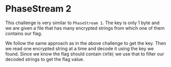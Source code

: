 
# PhaseStream 2

This challenge is very similar to `PhaseStream 1`. The key is only 1 byte and we are given a file that has many encrypted strings from which one of them contains our flag.

We follow the same approach as in the above challenge to get the key. Then we read one encrypted string at a time and decode it using the key we found. Since we know the flag should contain `CHTB{` we use that to filter our decoded strings to get the flag value.
